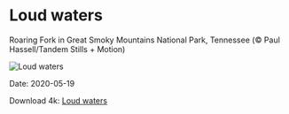 # Loud waters

Roaring Fork in Great Smoky Mountains National Park, Tennessee (© Paul Hassell/Tandem Stills + Motion)

![Loud waters](https://bing.com/th?id=OHR.RoaringFork_EN-US2762183808_UHD.jpg&rf=LaDigue_UHD.jpg&pid=hp&w=1024&h=576)

Date: 2020-05-19

Download 4k: [Loud waters](https://bing.com/th?id=OHR.RoaringFork_EN-US2762183808_UHD.jpg&rf=LaDigue_UHD.jpg&pid=hp&w=3840&h=2160)

